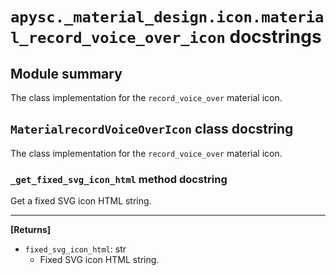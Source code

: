 # `apysc._material_design.icon.material_record_voice_over_icon` docstrings

## Module summary

The class implementation for the `record_voice_over` material icon.

## `MaterialrecordVoiceOverIcon` class docstring

The class implementation for the `record_voice_over` material icon.

### `_get_fixed_svg_icon_html` method docstring

Get a fixed SVG icon HTML string.<hr>

**[Returns]**

- `fixed_svg_icon_html`: str
  - Fixed SVG icon HTML string.